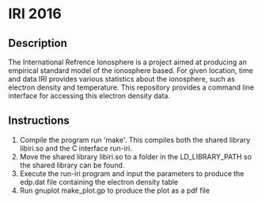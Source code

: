 # IRI 2016

## Description
The International Refrence Ionosphere is a project aimed at producing an empirical standard model of the ionosphere based. For given location, time and data IRI provides various statistics about the ionosphere, such as electron density and temperature. This repository provides a command line interface for accessing this electron density data. 

## Instructions

 1. Compile the program run 'make'. This compiles both the shared library libiri.so and the C interface run-iri.
 2. Move the shared library libiri.so to a folder in the LD_LIBRARY_PATH so the shared library can be found. 
 3. Execute the run-iri program and input the parameters to produce the edp.dat file containing the
    electron density table
 4. Run gnuplot make_plot.gp to produce the plot as a pdf file
